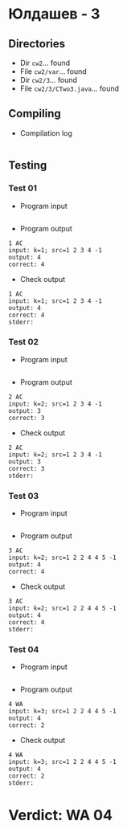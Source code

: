 # Юлдашев - 3
## Directories
- Dir `cw2`... found
- File `cw2/var`... found
- Dir `cw2/3`... found
- File `cw2/3/CTwo3.java`... found
## Compiling
- Compilation log
```

```
## Testing
### Test 01
- Program input
```

```
- Program output
```
1 AC
input: k=1; src=1 2 3 4 -1
output: 4
correct: 4

```
- Check output
```
1 AC
input: k=1; src=1 2 3 4 -1
output: 4
correct: 4
stderr:

```
### Test 02
- Program input
```

```
- Program output
```
2 AC
input: k=2; src=1 2 3 4 -1
output: 3
correct: 3

```
- Check output
```
2 AC
input: k=2; src=1 2 3 4 -1
output: 3
correct: 3
stderr:

```
### Test 03
- Program input
```

```
- Program output
```
3 AC
input: k=2; src=1 2 2 4 4 5 -1
output: 4
correct: 4

```
- Check output
```
3 AC
input: k=2; src=1 2 2 4 4 5 -1
output: 4
correct: 4
stderr:

```
### Test 04
- Program input
```

```
- Program output
```
4 WA
input: k=3; src=1 2 2 4 4 5 -1
output: 4
correct: 2

```
- Check output
```
4 WA
input: k=3; src=1 2 2 4 4 5 -1
output: 4
correct: 2
stderr:

```
# Verdict: WA 04
